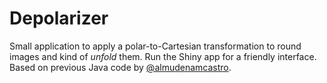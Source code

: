 # Depolarizer

Small application to apply a polar-to-Cartesian transformation to round images
and kind of _unfold_ them. Run the Shiny app for a friendly interface. Based on
previous Java code by [@almudenamcastro](https://github.com/almudenamcastro).
